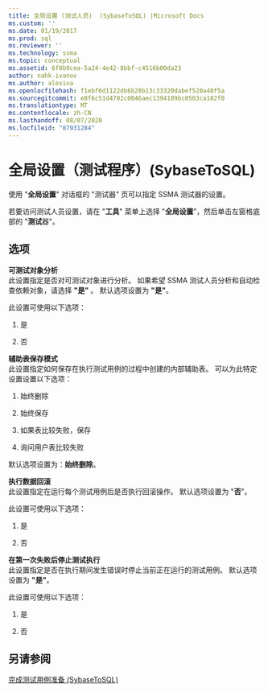 ```yaml
---
title: 全局设置 (测试人员)  (SybaseToSQL) |Microsoft Docs
ms.custom: ''
ms.date: 01/19/2017
ms.prod: sql
ms.reviewer: ''
ms.technology: ssma
ms.topic: conceptual
ms.assetid: 6f0b9cea-5a24-4e42-8bbf-c4516b00da23
author: nahk-ivanov
ms.author: alexiva
ms.openlocfilehash: f1ebf6d1122db6b28b13c33320dabef520a40f5a
ms.sourcegitcommit: e8f6c51d4702c0046aec1394109bc0503ca182f0
ms.translationtype: MT
ms.contentlocale: zh-CN
ms.lasthandoff: 08/07/2020
ms.locfileid: "87931284"
---
```

# <a name="global-settings-tester-sybasetosql"></a>全局设置（测试程序）(SybaseToSQL)
使用 "**全局设置**" 对话框的 "测试器" 页可以指定 SSMA 测试器的设置。  
  
若要访问测试人员设置，请在 "**工具**" 菜单上选择 "**全局设置**"，然后单击左窗格底部的 "**测试**器"。  
  
## <a name="options"></a>选项  
**可测试对象分析**  
此设置指定是否对可测试对象进行分析。 如果希望 SSMA 测试人员分析和自动检查依赖对象，请选择 **"是"** 。 默认选项设置为 **"是"**。  
  
此设置可使用以下选项：  
  
1.  是  
  
2.  否  
  
**辅助表保存模式**  
此设置指定如何保存在执行测试用例的过程中创建的内部辅助表。 可以为此特定设置设置以下选项：  
  
1.  始终删除  
  
2.  始终保存  
  
3.  如果表比较失败，保存  
  
4.  询问用户表比较失败  
  
默认选项设置为：**始终删除**。  
  
**执行数据回滚**  
此设置指定在运行每个测试用例后是否执行回滚操作。 默认选项设置为 "**否**"。  
  
此设置可使用以下选项：  
  
1.  是  
  
2.  否  
  
**在第一次失败后停止测试执行**  
此设置指定是否在执行期间发生错误时停止当前正在运行的测试用例。 默认选项设置为 **"是"**。  
  
此设置可使用以下选项：  
  
1.  是  
  
2.  否  
  
## <a name="see-also"></a>另请参阅  
[完成测试用例准备 &#40;SybaseToSQL&#41;](../../ssma/sybase/finishing-test-case-preparation-sybasetosql.md)  
  

